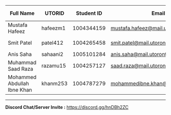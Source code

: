 | Full Name | UTORID | Student ID | Email | Best Way to Contact | Discord Username|
|-----------|--------|------------|-------|---------------------|------------------|
|Mustafa Hafeez|hafeezm1        |1004344159            | mustafa.hafeez@mail.utoronto.ca      | 6475685876                     |digitalizedd#4187                  |
| Smit Patel | patel412 | 1004265458            | smit.patel@mail.utoronto.ca       | 416-358-9153 (text)                    | smite#7160                 |
|Anis Saha  |sahaani2|1005101284  |anis.saha@mail.utoronto.ca       |6475545543                    |DoctorTinku#6184                  |
|Muhammad Saad Raza|razamu15|1004257127|saad.raza@mail.utoronto.ca|6478629787|Muhammad Saad Raza#4075|
|Mohammed Abdullah Ibne Khan|khanm253|1004787279|mohammedibne.khan@mail.utoronto.ca|4165706491    | Abdullah#1598                 |
---
**Discord Chat/Server Invite :** https://discord.gg/hnDBh2ZC

